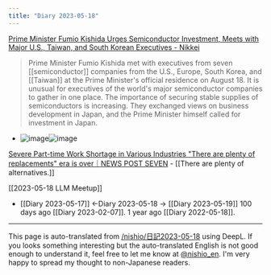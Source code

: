 ```yaml
---
title: "Diary 2023-05-18"
---
```



[Prime Minister Fumio Kishida Urges Semiconductor Investment, Meets with Major U.S., Taiwan, and South Korean Executives - Nikkei](https://www.nikkei.com/article/DGXZQOUA176U00X10C23A5000000/)
> Prime Minister Fumio Kishida met with executives from seven [[semiconductor]] companies from the U.S., Europe, South Korea, and [[Taiwan]] at the Prime Minister's official residence on August 18. It is unusual for executives of the world's major semiconductor companies to gather in one place. The importance of securing stable supplies of semiconductors is increasing. They exchanged views on business development in Japan, and the Prime Minister himself called for investment in Japan.
- ![image](https://gyazo.com/13942630a0fa4930d5135e7e898c9931/thumb/1000)![image](https://gyazo.com/d9adb3f05ce5f78f281782ed54707d40/thumb/1000)

[Severe Part-time Work Shortage in Various Industries "There are plenty of replacements" era is over｜NEWS POST SEVEN](https://www.news-postseven.com/archives/20230516_1869212.html?DETAIL)
    - [[There are plenty of alternatives.]]

[[2023-05-18 LLM Meetup]]

- [[Diary 2023-05-17]] ←Diary 2023-05-18 → [[Diary 2023-05-19]]
100 days ago [[Diary 2023-02-07]].
1 year ago [[Diary 2022-05-18]].
---
This page is auto-translated from [/nishio/日記2023-05-18](https://scrapbox.io/nishio/日記2023-05-18) using DeepL. If you looks something interesting but the auto-translated English is not good enough to understand it, feel free to let me know at [@nishio_en](https://twitter.com/nishio_en). I'm very happy to spread my thought to non-Japanese readers.
